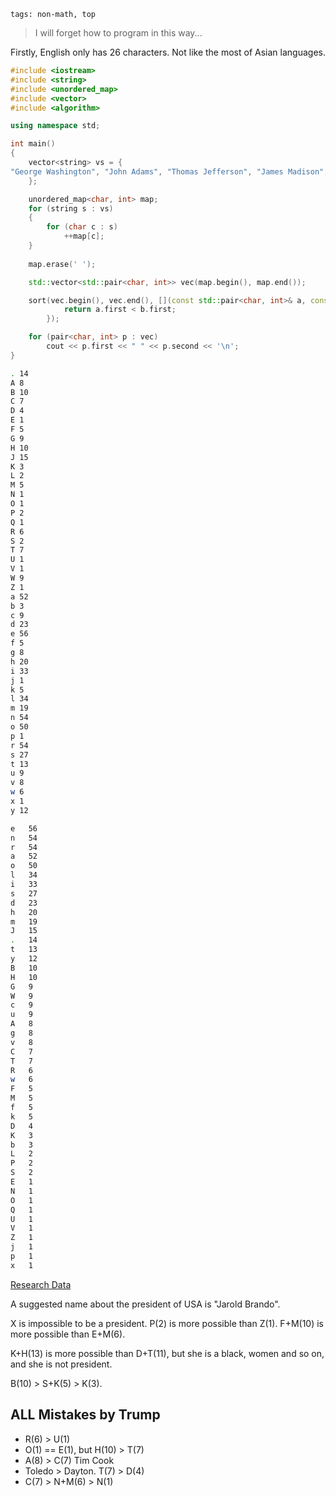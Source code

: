 ```
tags: non-math, top
```

> I will forget how to program in this way...

Firstly, English only has 26 characters. Not like the most of Asian languages.

```cpp
#include <iostream>
#include <string>
#include <unordered_map>
#include <vector>
#include <algorithm>

using namespace std;

int main()
{
	vector<string> vs = {
"George Washington", "John Adams", "Thomas Jefferson", "James Madison", "James Monroe", "John Quincy Adams", "Andrew Jackson", "Martin Van Buren", "William Henry Harrison", "John Tyler", "James K. Polk", "Zachary Taylor", "Millard Fillmore", "Franklin Pierce", "James Buchanan", "Abraham Lincoln", "Andrew Johnson", "Ulysses S. Grant", "Rutherford B. Hayes", "James A. Garfield", "Chester A. Arthur", "Grover Cleveland", "Benjamin Harrison", "Grover Cleveland", "William McKinley", "Theodore Roosevelt", "William Howard Taft", "Woodrow Wilson", "Warren G. Harding", "Calvin Coolidge", "Herbert Hoover", "Franklin D. Roosevelt", "Harry S. Truman", "Dwight D. Eisenhower", "John F. Kennedy", "Lyndon B. Johnson", "Richard Nixon", "Gerald Ford", "Jimmy Carter", "Ronald Reagan", "George H.W. Bush", "Bill Clinton", "George W. Bush", "Barack Obama", "Donald Trump", "Joe Biden"
	};

	unordered_map<char, int> map;
	for (string s : vs)
	{
		for (char c : s)
			++map[c];
	}
	
	map.erase(' ');

	std::vector<std::pair<char, int>> vec(map.begin(), map.end());	

	sort(vec.begin(), vec.end(), [](const std::pair<char, int>& a, const std::pair<char, int>& b) {
        	return a.first < b.first;
    	});

	for (pair<char, int> p : vec)
		cout << p.first << " " << p.second << '\n';
}
```

```bash
. 14
A 8
B 10
C 7
D 4
E 1
F 5
G 9
H 10
J 15
K 3
L 2
M 5
N 1
O 1
P 2
Q 1
R 6
S 2
T 7
U 1
V 1
W 9
Z 1
a 52
b 3
c 9
d 23
e 56
f 5
g 8
h 20
i 33
j 1
k 5
l 34
m 19
n 54
o 50
p 1
r 54
s 27
t 13
u 9
v 8
w 6
x 1
y 12
```

```bash
e	56
n	54
r	54
a	52
o	50
l	34
i	33
s	27
d	23
h	20
m	19
J	15
.	14
t	13
y	12
B	10
H	10
G	9
W	9
c	9
u	9
A	8
g	8
v	8
C	7
T	7
R	6
w	6
F	5
M	5
f	5
k	5
D	4
K	3
b	3
L	2
P	2
S	2
E	1
N	1
O	1
Q	1
U	1
V	1
Z	1
j	1
p	1
x	1
```
[Research Data](research.ods)

A suggested name about the president of USA is "Jarold Brando".

X is impossible to be a president. P(2) is more possible than Z(1). F+M(10) is more possible than E+M(6). 

K+H(13) is more possible than D+T(11), but she is a black, women and so on, and she is not president.

B(10) > S+K(5) > K(3).

## ALL Mistakes by Trump

- R(6) > U(1)
- O(1) == E(1), but H(10) > T(7)
- A(8) > C(7) Tim Cook
- Toledo > Dayton. T(7) > D(4)
- C(7) > N+M(6) > N(1)